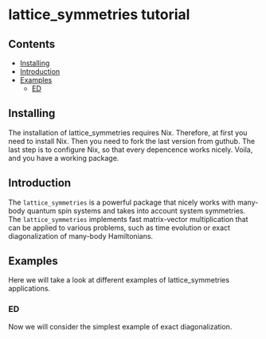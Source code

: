 # lattice_symmetries tutorial

## Contents

- [Installing](#Installing)
- [Introduction](#Introduction)
- [Examples](#Examples)
    - [ED](#ED)

## Installing

The installation of lattice_symmetries requires Nix. 
Therefore, at first you need to install Nix. Then you need to fork the last version from guthub.
The last step is to configure Nix, so that every depencence works nicely. Voila, and you have a working package.

## Introduction

The `lattice_symmetries` is a powerful package that nicely works with many-body quantum spin systems
and takes into account system symmetries.
The `lattice_symmetries` implements fast matrix-vector multiplication that can be applied to various problems, 
such as time evolution or exact diagonalization of many-body Hamiltonians. 

## Examples

Here we will take a look at different examples of lattice_symmetries applications.

### ED

Now we will consider the simplest example of exact diagonalization.
